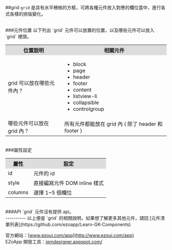 ##grid
`grid` 是具有水平柵格的方框，可將各種元件放入對應的欄位當中，進行各式各樣的排版變化。

<br/>
###元件位置
以下列出 `grid` 元件可以放置的位置，以及哪些元件可以放入 `grid` 裡頭。
<table>
<tr>
<th style="background:#ddd!important;">位置說明</th>
<th style="background:#ddd!important;">相關元件</th>
</tr>
<tr>
<td>grid 可以放在哪些元件內？
</td>
<td>
<ul>
<li>block</li>
<li>page</li>
<li>header</li>
<li>footer</li>
<li>content</li>
<li>listview-li</li>
<li>collapsible</li>
<li>controlgroup</li>
</ul>
</td>
</tr>
<tr>
<td>哪些元件可以放在 grid 內？</td>
<td>所有元件都能放在 grid 內 ( 除了 header 和 footer )</td>
</tr>
</table>

<br/>
###屬性設定
<table>

<tr>
<th style="background:#ddd;">屬性</th>
<th style="background:#ddd;">設定</th>
</tr>

<tr>
<td>id</td>
<td>元件的 id</td>
</tr>

<tr>
<td>style</td>
<td>直接編寫元件 DOM inline 樣式</td>
</tr>

<tr>
<td>columns</td>
<td>選擇 1~5 個欄位</td>
</tr>

</table>

<br/>
###API
`grid` 元件沒有提供 api。


<br/>
----------
以上便是 `grid` 的相關說明，如果想了解更多其他元件，請回 [元件清單列表](https://github.com/ezoapp/Learn-GK-Components)  

官方網站：[www.ezoui.com/app](http://www.ezoui.com/app)  
EZoApp 開發工具：[jqmdesigner.appspot.com/](http://jqmdesigner.appspot.com/)




